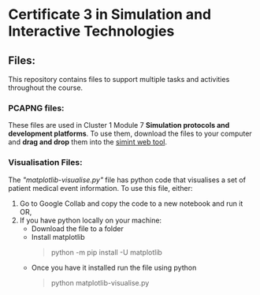 # Certificate 3 in Simulation and Interactive Technologies

## Files:

This repository contains files to support multiple tasks and activities throughout the course.


### PCAPNG files:
These files are used in Cluster 1 Module 7 **Simulation protocols and development platforms**.
To use them, download the files to your computer and **drag and drop** them into the [simint web tool](https://simint.cubic-australia.com.au/webshark/).

### Visualisation Files:

The *"matplotlib-visualise.py"* file has python code that visualises a set of patient medical event information. To use this file, either:
1. Go to Google Collab and copy the code to a new notebook and run it OR,
2. If you have python locally on your machine:
    - Download the file to a folder
    - Install matplotlib 
        > python -m pip install -U matplotlib 
    - Once you have it installed run the file using python
        > python matplotlib-visualise.py

